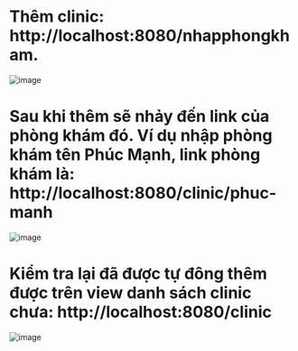 # Thêm clinic: http://localhost:8080/nhapphongkham.
![image](https://github.com/Kkrommm24/Project_SQLSERVER/assets/131908995/b5f18abb-3c19-4bfa-9442-82316ea17af8)

# Sau khi thêm sẽ nhảy đến link của phòng khám đó. Ví dụ nhập phòng khám tên Phúc Mạnh, link phòng khám là: http://localhost:8080/clinic/phuc-manh
![image](https://github.com/Kkrommm24/Project_SQLSERVER/assets/131908995/c61411bd-7066-490e-9043-8a98ad372a58)
# Kiểm tra lại đã được tự đông thêm được trên view danh sách clinic chưa: http://localhost:8080/clinic
![image](https://github.com/Kkrommm24/Project_SQLSERVER/assets/131908995/1af3db1d-0755-4b33-b62a-cd348d565a56)

